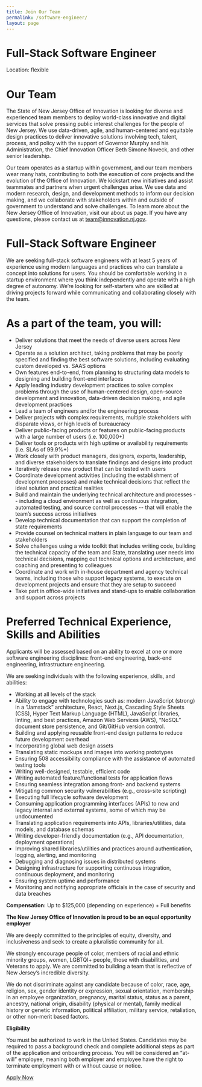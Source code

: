```yaml
---
title: Join Our Team
permalink: /software-engineer/
layout: page
---
```

# Full-Stack Software Engineer

Location: flexible

# Our Team
The State of New Jersey Office of Innovation is looking for diverse and experienced team members to deploy world-class innovative and digital services that solve pressing public interest challenges for the people of New Jersey. We use data-driven, agile, and human-centered and equitable design practices to deliver innovative solutions involving tech, talent, process, and policy with the support of Governor Murphy and his Administration, the Chief Innovation Officer Beth Simone Noveck, and other senior leadership.

Our team operates as a startup within government, and our team members wear many hats, contributing to both the execution of core projects and the evolution of the Office of Innovation. We kickstart new initiatives and assist teammates and partners when urgent challenges arise. We use data and modern research, design, and development methods to inform our decision making, and we collaborate with stakeholders within and outside of government to understand and solve challenges. To learn more about the New Jersey Office of Innovation, visit our about us page. If you have any questions, please contact us at team@innovation.nj.gov.

# Full-Stack Software Engineer

We are seeking full-stack software engineers with at least 5 years of experience using modern languages and practices who can translate a concept into solutions for users. You should be comfortable working in a startup environment where you think independently and operate with a high degree of autonomy. We’re looking for self-starters who are skilled at driving projects forward while communicating and collaborating closely with the team.

# As a part of the team, you will:

- Deliver solutions that meet the needs of diverse users across New Jersey
- Operate as a solution architect, taking problems that may be poorly specified and finding the best software solutions, including evaluating custom developed vs. SAAS options
- Own features end-to-end, from planning to structuring data models to designing and building front-end interfaces
- Apply leading industry development practices to solve complex problems through the use of human-centered design, open-source development and innovation, data-driven decision making, and agile development practices
- Lead a team of engineers and/or the engineering process
- Deliver projects with complex requirements, multiple stakeholders with disparate views, or high levels of bureaucracy
- Deliver public-facing products or features on public-facing products with a large number of users (i.e. 100,000+)
- Deliver tools or products with high uptime or availability requirements (i.e. SLAs of 99.9%+)
- Work closely with product managers, designers, experts, leadership, and diverse stakeholders to translate findings and designs into product
- Iteratively release new product that can be tested with users
- Coordinate development activities (including the establishment of development processes) and make technical decisions that reflect the ideal solution and practical realities
- Build and maintain the underlying technical architecture and processes -- including a cloud environment as well as continuous integration, automated testing, and source control processes -- that will enable the team’s success across initiatives
- Develop technical documentation that can support the completion of state requirements
- Provide counsel on technical matters in plain language to our team and stakeholders
- Solve challenges using a wide toolkit that includes writing code, building the technical capacity of the team and State, translating user needs into technical decisions, mapping out technical options and architecture, and coaching and presenting to colleagues
- Coordinate and work with in-house department and agency technical teams, including those who support legacy systems, to execute on development projects and ensure that they are setup to succeed
- Take part in office-wide initiatives and stand-ups to enable collaboration and support across projects

# Preferred Technical Experience, Skills and Abilities

Applicants will be assessed based on an ability to excel at one or more software engineering disciplines: front-end engineering, back-end engineering, infrastructure engineering.

We are seeking individuals with the following experience, skills, and abilities:

- Working at all levels of the stack
- Ability to engage with technologies such as: modern JavaScript (strong) in a “Jamstack” architecture, React, Next.js, Cascading Style Sheets (CSS), Hyper Text Markup Language (HTML), JavaScript libraries, linting, and best practices, Amazon Web Services (AWS), “NoSQL” document store persistence, and Git/GitHub version control.
- Building and applying reusable front-end design patterns to reduce future development overhead
- Incorporating global web design assets
- Translating static mockups and images into working prototypes
- Ensuring 508 accessibility compliance with the assistance of automated testing tools
- Writing well-designed, testable, efficient code
- Writing automated feature/functional tests for application flows
- Ensuring seamless integration among front- and backend systems
- Mitigating common security vulnerabilities (e.g., cross-site scripting)
- Executing full lifecycle software development
- Consuming application programming interfaces (APIs) to new and legacy internal and external systems, some of which may be undocumented
- Translating application requirements into APIs, libraries/utilities, data models, and database schemas
- Writing developer-friendly documentation (e.g., API documentation, deployment operations)
- Improving shared libraries/utilities and practices around authentication, logging, alerting, and monitoring
- Debugging and diagnosing issues in distributed systems
- Designing infrastructure for supporting continuous integration, continuous deployment, and monitoring
- Ensuring system uptime and performance
- Monitoring and notifying appropriate officials in the case of security and data breaches

**Compensation:** Up to $125,000 (depending on experience) + Full benefits

**The New Jersey Office of Innovation is proud to be an equal opportunity employer**

We are deeply committed to the principles of equity, diversity, and inclusiveness and seek to create a pluralistic community for all.

We strongly encourage people of color, members of racial and ethnic minority groups, women, LGBTQI+ people, those with disabilities, and Veterans to apply. We are committed to building a team that is reflective of New Jersey’s incredible diversity.  

We do not discriminate against any candidate because of color, race, age, religion, sex, gender identity or expression, sexual orientation, membership in an employee organization, pregnancy, marital status, status as a parent, ancestry, national origin, disability (physical or mental), family medical history or genetic information, political affiliation, military service, retaliation, or other non-merit based factors.

**Eligibility**

You must be authorized to work in the United States. Candidates may be required to pass a background check and complete additional steps as part of the application and onboarding process. You will be considered an “at-will” employee, meaning both employer and employee have the right to terminate employment with or without cause or notice.   

<a class="usa-button" href="/software-engineer/">Apply Now</a>
